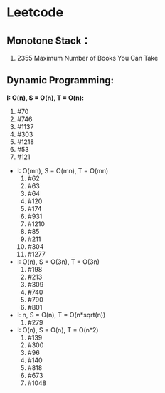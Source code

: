 # Leetcode


## Monotone Stack：
  1. 2355 Maximum Number of Books You Can Take
  
## Dynamic Programming:
**I: O(n), S = O(n), T = O(n):**
  1. #70
  2. #746
  3. #1137
  4. #303
  5. #1218
  6. #53
  7. #121
  - I: O(mn), S = O(mn), T = O(mn)
    1. #62
    2. #63
    3. #64
    4. #120
    5. #174
    6. #931
    7. #1210
    8. #85
    9. #211
    10. #304
    11. #1277
  - I: O(n), S = O(3n), T = O(3n)
    1. #198
    2. #213
    3. #309
    4. #740
    5. #790
    6. #801
  - I: n, S = O(n), T = O(n*sqrt(n))
    1. #279
  - I: O(n), S = O(n), T = O(n^2)
    1. #139
    2. #300
    3. #96
    4. #140
    5. #818
    6. #673
    7. #1048
